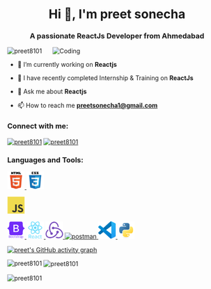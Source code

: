 
<h1 align="center">Hi 👋, I'm preet sonecha</h1>
<h3 align="center">A passionate ReactJs Developer from Ahmedabad</h3>
<img align="right" alt="Coding" width="400" src="https://cdn.dribbble.com/users/1162077/screenshots/3848914/programmer.gif">


<p align="left"> <img src="https://komarev.com/ghpvc/?username=preet8101&label=Profile%20views&color=0e75b6&style=flat" alt="preet8101" /> </p>



- 🔭 I’m currently working on **Reactjs**

- 🌱 I have  recently completed Internship & Training on  **ReactJs**

- 💬 Ask me about **Reactjs**

- 📫 How to reach me **preetsonecha1@gmail.com**

  

<h3 align="left">Connect with me:</h3>
<p align="left">

<a href="https://www.linkedin.com/in/preetsonecha-08102001ps/" target="blank"><img align="center" src="https://raw.githubusercontent.com/rahuldkjain/github-profile-readme-generator/master/src/images/icons/Social/linked-in-alt.svg" alt="preet8101" height="30" width="40" /></a>
<a href="https://www.instagram.com/preet___0810" target="blank"><img align="center" src="https://raw.githubusercontent.com/rahuldkjain/github-profile-readme-generator/master/src/images/icons/Social/instagram.svg" alt="preet8101" height="30" width="40" /></a>

</p>

<h3 align="left">Languages and Tools:</h3>
<p align="left"> 

<a href="https://www.w3.org/html/" target="_blank" rel="noreferrer"> 
<img src="https://raw.githubusercontent.com/devicons/devicon/master/icons/html5/html5-original-wordmark.svg" alt="html5" width="40" height="40"/> </a>


<a href="https://www.w3schools.com/css/" target="_blank" rel="noreferrer"> 
<img src="https://raw.githubusercontent.com/devicons/devicon/master/icons/css3/css3-original-wordmark.svg" alt="css3" width="40" height="40"/> </a>

<a href="https://developer.mozilla.org/en-US/docs/Web/JavaScript" target="_blank" rel="noreferrer"> <img src="https://raw.githubusercontent.com/devicons/devicon/master/icons/javascript/javascript-original.svg" alt="javascript" width="40" height="40"/> </a> 

<a href="https://getbootstrap.com" target="_blank" rel="noreferrer">
<img src="https://raw.githubusercontent.com/devicons/devicon/master/icons/bootstrap/bootstrap-plain-wordmark.svg" alt="bootstrap" width="40" height="40"/> </a> 


<a href="https://reactjs.org/" target="_blank" rel="noreferrer"> 
<img src="https://raw.githubusercontent.com/devicons/devicon/master/icons/react/react-original-wordmark.svg" alt="react" width="40" height="40"/> </a> 

 <a href="https://redux.js.org" target="_blank" rel="noreferrer">
 <img src="https://raw.githubusercontent.com/devicons/devicon/master/icons/redux/redux-original.svg" alt="redux" width="40" height="40"/> </a>


 
<a href="https://postman.com" target="_blank" rel="noreferrer">
<img src="https://www.vectorlogo.zone/logos/getpostman/getpostman-icon.svg" alt="postman" width="40" height="40"/> </a>

<a href="https://code.visualstudio.com/" target="_blank" rel="noreferrer">
  <img src="https://raw.githubusercontent.com/devicons/devicon/master/icons/vscode/vscode-original.svg" alt="vscode" width="40" height="40"/>
</a>


<a href="https://www.python.org" target="_blank" rel="noreferrer">
<img src="https://raw.githubusercontent.com/devicons/devicon/master/icons/python/python-original.svg" alt="python" width="40" height="40"/> </a>
 
  </p>

[![preet's GitHub activity graph](https://activity-graph.herokuapp.com/graph?username=preet8101&&theme=xcode)](https://github.com/preet8101)

<p><img align="left" src="https://github-readme-stats.vercel.app/api/top-langs?username=preet8101&show_icons=true&locale=en&layout=compact&theme=tokyonight" alt="preet8101" /></p>

<p>&nbsp;<img align="center" src="https://github-readme-stats.vercel.app/api?username=preet8101&show_icons=true&locale=en&theme=tokyonight" alt="preet8101" /></p>

<p><img align="center" src="https://github-readme-streak-stats.herokuapp.com/?user=preet8101&&theme=tokyonight" alt="preet8101" /></p>
